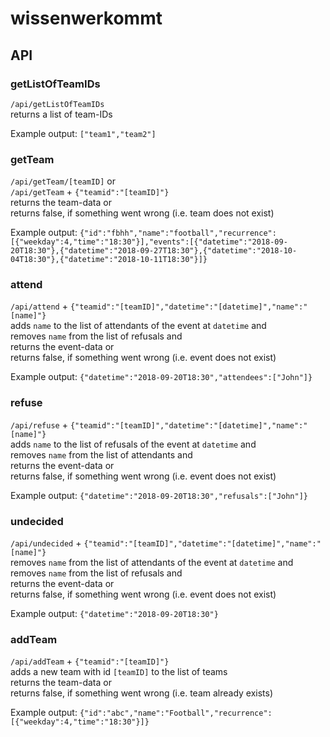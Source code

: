 # wissenwerkommt

## API

### getListOfTeamIDs
`/api/getListOfTeamIDs`  
returns a list of team-IDs  
  
Example output: `["team1","team2"]`  
  
### getTeam
`/api/getTeam/[teamID]` or  
`/api/getTeam` + `{"teamid":"[teamID]"}`  
returns the team-data or  
returns false, if something went wrong (i.e. team does not exist)  

Example output: `{"id":"fbhh","name":"football","recurrence":[{"weekday":4,"time":"18:30"}],"events":[{"datetime":"2018-09-20T18:30"},{"datetime":"2018-09-27T18:30"},{"datetime":"2018-10-04T18:30"},{"datetime":"2018-10-11T18:30"}]}`  
  
### attend
`/api/attend` + `{"teamid":"[teamID]","datetime":"[datetime]","name":"[name]"}`  
adds `name` to the list of attendants of the event at `datetime` and  
removes `name` from the list of refusals and  
returns the event-data or  
returns false, if something went wrong (i.e. event does not exist)  
  
Example output: `{"datetime":"2018-09-20T18:30","attendees":["John"]}`  

### refuse
`/api/refuse` + `{"teamid":"[teamID]","datetime":"[datetime]","name":"[name]"}`  
adds `name` to the list of refusals of the event at `datetime` and  
removes `name` from the list of attendants and  
returns the event-data or  
returns false, if something went wrong (i.e. event does not exist)  
  
Example output: `{"datetime":"2018-09-20T18:30","refusals":["John"]}`  

### undecided
`/api/undecided` + `{"teamid":"[teamID]","datetime":"[datetime]","name":"[name]"}`  
removes `name` from the list of attendants of the event at `datetime` and  
removes `name` from the list of refusals and  
returns the event-data or  
returns false, if something went wrong (i.e. event does not exist)  
  
Example output: `{"datetime":"2018-09-20T18:30"}`  

### addTeam
`/api/addTeam` + `{"teamid":"[teamID]"}`  
adds a new team with id `[teamID]` to the list of teams  
returns the team-data or  
returns false, if something went wrong (i.e. team already exists)  
  
Example output: `{"id":"abc","name":"Football","recurrence":[{"weekday":4,"time":"18:30"}]}`  
